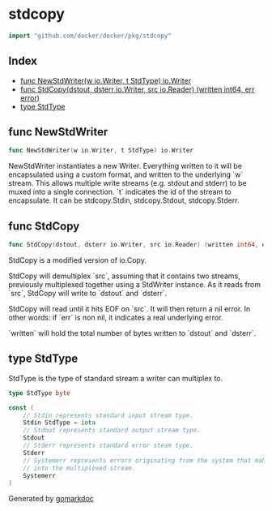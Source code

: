 <!-- Code generated by gomarkdoc. DO NOT EDIT -->

# stdcopy

```go
import "github.com/docker/docker/pkg/stdcopy"
```

## Index

- [func NewStdWriter(w io.Writer, t StdType) io.Writer](<#func-newstdwriter>)
- [func StdCopy(dstout, dsterr io.Writer, src io.Reader) (written int64, err error)](<#func-stdcopy>)
- [type StdType](<#type-stdtype>)


## func NewStdWriter

```go
func NewStdWriter(w io.Writer, t StdType) io.Writer
```

NewStdWriter instantiates a new Writer. Everything written to it will be encapsulated using a custom format, and written to the underlying \`w\` stream. This allows multiple write streams \(e.g. stdout and stderr\) to be muxed into a single connection. \`t\` indicates the id of the stream to encapsulate. It can be stdcopy.Stdin, stdcopy.Stdout, stdcopy.Stderr.

## func StdCopy

```go
func StdCopy(dstout, dsterr io.Writer, src io.Reader) (written int64, err error)
```

StdCopy is a modified version of io.Copy.

StdCopy will demultiplex \`src\`, assuming that it contains two streams, previously multiplexed together using a StdWriter instance. As it reads from \`src\`, StdCopy will write to \`dstout\` and \`dsterr\`.

StdCopy will read until it hits EOF on \`src\`. It will then return a nil error. In other words: if \`err\` is non nil, it indicates a real underlying error.

\`written\` will hold the total number of bytes written to \`dstout\` and \`dsterr\`.

## type StdType

StdType is the type of standard stream a writer can multiplex to.

```go
type StdType byte
```

```go
const (
    // Stdin represents standard input stream type.
    Stdin StdType = iota
    // Stdout represents standard output stream type.
    Stdout
    // Stderr represents standard error steam type.
    Stderr
    // Systemerr represents errors originating from the system that make it
    // into the multiplexed stream.
    Systemerr
)
```



Generated by [gomarkdoc](<https://github.com/princjef/gomarkdoc>)
